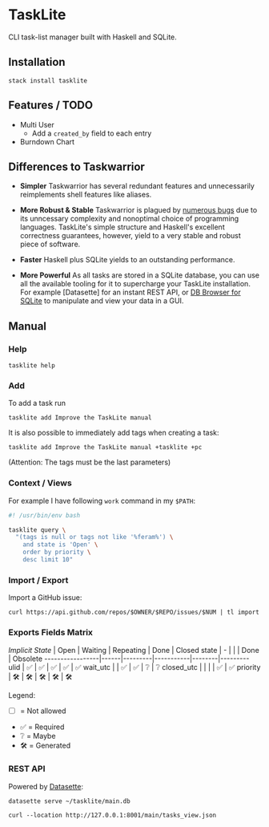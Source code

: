 # TaskLite

CLI task-list manager built with Haskell and SQLite.


## Installation

```shell
stack install tasklite
```

## Features / TODO

- Multi User
  - Add a `created_by` field to each entry
- Burndown Chart


## Differences to Taskwarrior

- **Simpler**
  Taskwarrior has several redundant features and unnecessarily reimplements
  shell features like aliases.

- **More Robust & Stable**
  Taskwarrior is plagued by [numerous bugs][TW Issues] due to its
  unncessary complexity and nonoptimal choice of programming languages.
  TaskLite's simple structure and Haskell's excellent correctness guarantees,
  however, yield to a very stable and robust piece of software.

- **Faster**
  Haskell plus SQLite yields to an outstanding performance.

- **More Powerful**
  As all tasks are stored in a SQLite database, you can use all the available
  tooling for it to supercharge your TaskLite installation.
  For example [Datasette] for an instant REST API, or [DB Browser for SQLite]
  to manipulate and view your data in a GUI.

[DB Browser for SQLite]: https://sqlitebrowser.org
[TW Issues]: https://github.com/GothenburgBitFactory/taskwarrior/issues


## Manual

### Help

```shell
tasklite help
```

### Add

To add a task run

```shell
tasklite add Improve the TaskLite manual
```

It is also possible to immediately add tags when creating a task:

```shell
tasklite add Improve the TaskLite manual +tasklite +pc
```

(Attention: The tags must be the last parameters)


### Context / Views

For example I have following `work` command in my `$PATH`:

```bash
#! /usr/bin/env bash

tasklite query \
  "(tags is null or tags not like '%feram%') \
    and state is 'Open' \
    order by priority \
    desc limit 10"
```


### Import / Export

Import a GitHub issue:

```
curl https://api.github.com/repos/$OWNER/$REPO/issues/$NUM | tl import
```


### Exports Fields Matrix

*Implicit State* | Open | Waiting | Repeating | Done   | Closed
state            | -    |         |           | Done   | Obsolete
-----------------|------|---------|-----------|--------|---------
ulid             | ✅   |   ✅    |   ✅     |   ✅   |   ✅
wait_utc         |      |   ✅    |   ✅     |   ❔   |   ❔
closed_utc       |      |         |          |   ✅   |   ✅
priority         | 🛠   |   🛠    |   🛠     |   🛠   |   🛠

Legend:
- [ ] = Not allowed
- ✅ = Required
- ❔ = Maybe
- 🛠 = Generated


### REST API

Powered by [Datasette](https://github.com/simonw/datasette):

```shell
datasette serve ~/tasklite/main.db
```

```shell
curl --location http://127.0.0.1:8001/main/tasks_view.json
```
